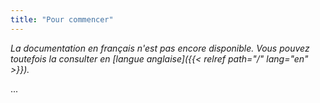 ```yaml
---
title: "Pour commencer"
---
```


_La documentation en français n'est pas encore disponible. Vous pouvez toutefois la consulter en [langue anglaise]({{< relref path="/" lang="en" >}})._

...
